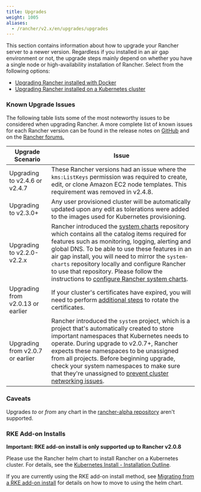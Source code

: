 ```yaml
---
title: Upgrades
weight: 1005
aliases:
  - /rancher/v2.x/en/upgrades/upgrades
---
```

This section contains information about how to upgrade your Rancher server to a newer version. Regardless if you installed in an air gap environment or not, the upgrade steps mainly depend on whether you have a single node or high-availability installation of Rancher. Select from the following options:

- [Upgrading Rancher installed with Docker]({{<baseurl>}}/rancher/v2.x/en/installation/install-rancher-on-k8s/upgrades/upgrades/single-node/)
- [Upgrading Rancher installed on a Kubernetes cluster]({{<baseurl>}}/rancher/v2.x/en/installation/upgrades-rollbacks/upgrades/ha/)

### Known Upgrade Issues

The following table lists some of the most noteworthy issues to be considered when upgrading Rancher. A more complete list of known issues for each Rancher version can be found in the release notes on [GitHub](https://github.com/rancher/rancher/releases) and on the [Rancher forums.](https://forums.rancher.com/c/announcements/12)

Upgrade Scenario | Issue
---|---
Upgrading to v2.4.6 or v2.4.7 | These Rancher versions had an issue where the `kms:ListKeys` permission was required to create, edit, or clone Amazon EC2 node templates. This requirement was removed in v2.4.8.
Upgrading to v2.3.0+ | Any user provisioned cluster will be automatically updated upon any edit as tolerations were added to the images used for Kubernetes provisioning.
Upgrading to v2.2.0-v2.2.x | Rancher introduced the [system charts](https://github.com/rancher/system-charts) repository which contains all the catalog items required for features such as monitoring, logging, alerting and global DNS. To be able to use these features in an air gap install, you will need to mirror the `system-charts` repository locally and configure Rancher to use that repository. Please follow the instructions to [configure Rancher system charts]({{<baseurl>}}/rancher/v2.x/en/installation/resources/local-system-charts/#setting-up-system-charts-for-rancher-prior-to-v2-3-0).
Upgrading from v2.0.13 or earlier  | If your cluster's certificates have expired, you will need to perform [additional steps]({{<baseurl>}}/rancher/v2.x/en/cluster-admin/certificate-rotation/#rotating-expired-certificates-after-upgrading-older-rancher-versions) to rotate the certificates.
Upgrading from v2.0.7 or earlier | Rancher introduced the `system` project, which is a project that's automatically created to store important namespaces that Kubernetes needs to operate. During upgrade to v2.0.7+, Rancher expects these namespaces to be unassigned from all projects. Before beginning upgrade, check your system namespaces to make sure that they're unassigned to [prevent cluster networking issues]({{<baseurl>}}/rancher/v2.x/en/upgrades/upgrades/namespace-migration/#preventing-cluster-networking-issues).

### Caveats
Upgrades _to_ or _from_ any chart in the [rancher-alpha repository]({{<baseurl>}}/rancher/v2.x/en/installation/resources/chart-options/#helm-chart-repositories/) aren't supported.

### RKE Add-on Installs

**Important: RKE add-on install is only supported up to Rancher v2.0.8**

Please use the Rancher helm chart to install Rancher on a Kubernetes cluster. For details, see the [Kubernetes Install - Installation Outline]({{<baseurl>}}/rancher/v2.x/en/installation/install-rancher-on-k8s/#installation-outline).

If you are currently using the RKE add-on install method, see [Migrating from a RKE add-on install]({{<baseurl>}}/rancher/v2.x/en/upgrades/upgrades/migrating-from-rke-add-on/) for details on how to move to using the helm chart.
